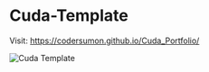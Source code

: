 # Cuda-Template
Visit: https://codersumon.github.io/Cuda_Portfolio/


![Cuda Template](https://user-images.githubusercontent.com/56197895/75891608-3788c800-5e5a-11ea-89df-8d9339340465.jpg)
